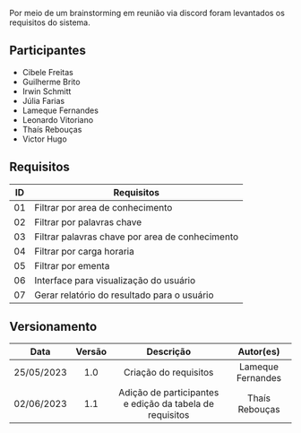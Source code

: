 Por meio de um brainstorming em reunião via discord foram levantados os requisitos do sistema.

## Participantes

- Cibele Freitas
- Guilherme Brito
- Irwin Schmitt
- Júlia Farias
- Lameque Fernandes
- Leonardo Vitoriano
- Thaís Rebouças
- Victor Hugo

##  Requisitos

| ID | Requisitos |
| :-: | ---------- |
| 01 | Filtrar por area de conhecimento |
| 02 | Filtrar por palavras chave |
| 03 | Filtrar palavras chave por area de conhecimento |
| 04 | Filtrar por carga horaria |
| 05 | Filtrar por ementa |
| 06 | Interface para visualização do usuário |
| 07 | Gerar relatório do resultado para o usuário |


## Versionamento

| Data       | Versão | Descrição                                                | Autor(es)         |
| :--------: | :----: | :-------------------------------------------------------:| :---------------: |
| 25/05/2023 |  1.0   | Criação do requisitos                                    | Lameque Fernandes |
| 02/06/2023 |  1.1   | Adição de participantes e edição da tabela de requisitos | Thaís Rebouças    |


